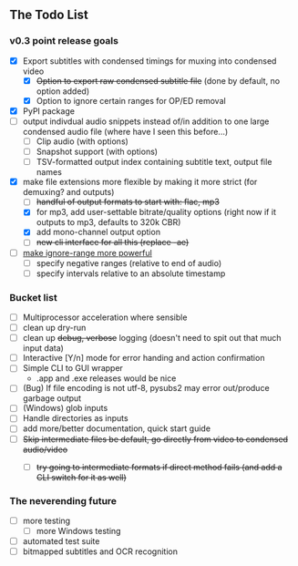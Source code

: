 ## The Todo List
### v0.3 point release goals
 - [X] Export subtitles with condensed timings for muxing into condensed video
     - [X] ~~Option to export raw condensed subtitle file~~ (done by default, no option added)
     - [X] Option to ignore certain ranges for OP/ED removal
 - [X] PyPI package
 - [ ] output indivdual audio snippets instead of/in addition to one large condensed audio file (where have I seen this before...)
     - [ ] Clip audio (with options) 
     - [ ] Snapshot support (with options)
     - [ ] TSV-formatted output index containing subtitle text, output file names
 - [X] make file extensions more flexible by making it more strict (for demuxing? and outputs)
    - [ ] ~~handful of output formats to start with: flac, mp3~~
    - [X] for mp3, add user-settable bitrate/quality options 
        (right now if it outputs to mp3, defaults to 320k CBR)
    - [X] add mono-channel output option
    - [ ] ~~new cli interface for all this (replace -ae)~~
 - [ ] [make ignore-range more powerful](https://github.com/dxing97/subs2cia/issues/6)
    - [ ] specify negative ranges (relative to end of audio)
    - [ ] specify intervals relative to an absolute timestamp
    
### Bucket list 
 - [ ] Multiprocessor acceleration where sensible
 - [ ] clean up dry-run 
 - [ ] clean up ~~debug, verbose~~ logging (doesn't need to spit out that much input data)
 - [ ] Interactive [Y/n] mode for error handing and action confirmation
 - [ ] Simple CLI to GUI wrapper
    - .app and .exe releases would be nice
 - [ ] (Bug) If file encoding is not utf-8, pysubs2 may error out/produce garbage output
 - [ ] (Windows) glob inputs 
 - [ ] Handle directories as inputs
 - [ ] add more/better documentation, quick start guide
 - [ ] ~~Skip intermediate files be default, go directly from video to condensed audio/video~~
    - [ ] ~~try going to intermediate formats if direct method fails (and add a CLI switch for it as well)~~

 
### The neverending future
 - [ ] more testing
    - [ ] more Windows testing
 - [ ] automated test suite
 - [ ] bitmapped subtitles and OCR recognition
